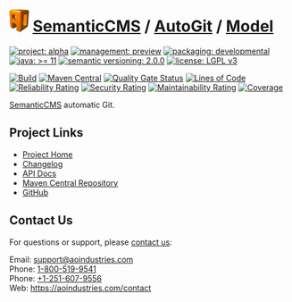 # [<img src="ao-logo.png" alt="AO Logo" width="35" height="40">](https://github.com/ao-apps) [SemanticCMS](https://github.com/ao-apps/semanticcms) / [AutoGit](https://github.com/ao-apps/semanticcms-autogit) / [Model](https://github.com/ao-apps/semanticcms-autogit-model)

[![project: alpha](https://semanticcms.com/ao-badges/project-alpha.svg)](https://aoindustries.com/life-cycle#project-alpha)
[![management: preview](https://semanticcms.com/ao-badges/management-preview.svg)](https://aoindustries.com/life-cycle#management-preview)
[![packaging: developmental](https://semanticcms.com/ao-badges/packaging-developmental.svg)](https://aoindustries.com/life-cycle#packaging-developmental)  
[![java: &gt;= 11](https://semanticcms.com/ao-badges/java-11.svg)](https://docs.oracle.com/en/java/javase/11/)
[![semantic versioning: 2.0.0](https://semanticcms.com/ao-badges/semver-2.0.0.svg)](http://semver.org/spec/v2.0.0.html)
[![license: LGPL v3](https://semanticcms.com/ao-badges/license-lgpl-3.0.svg)](https://www.gnu.org/licenses/lgpl-3.0)

[![Build](https://github.com/ao-apps/semanticcms-autogit-model/workflows/Build/badge.svg?branch=master)](https://github.com/ao-apps/semanticcms-autogit-model/actions?query=workflow%3ABuild)
[![Maven Central](https://maven-badges.herokuapp.com/maven-central/com.semanticcms/semanticcms-autogit-model/badge.svg)](https://maven-badges.herokuapp.com/maven-central/com.semanticcms/semanticcms-autogit-model)
[![Quality Gate Status](https://sonarcloud.io/api/project_badges/measure?branch=master&project=com.semanticcms%3Asemanticcms-autogit-model&metric=alert_status)](https://sonarcloud.io/dashboard?branch=master&id=com.semanticcms%3Asemanticcms-autogit-model)
[![Lines of Code](https://sonarcloud.io/api/project_badges/measure?branch=master&project=com.semanticcms%3Asemanticcms-autogit-model&metric=ncloc)](https://sonarcloud.io/component_measures?branch=master&id=com.semanticcms%3Asemanticcms-autogit-model&metric=ncloc)  
[![Reliability Rating](https://sonarcloud.io/api/project_badges/measure?branch=master&project=com.semanticcms%3Asemanticcms-autogit-model&metric=reliability_rating)](https://sonarcloud.io/component_measures?branch=master&id=com.semanticcms%3Asemanticcms-autogit-model&metric=Reliability)
[![Security Rating](https://sonarcloud.io/api/project_badges/measure?branch=master&project=com.semanticcms%3Asemanticcms-autogit-model&metric=security_rating)](https://sonarcloud.io/component_measures?branch=master&id=com.semanticcms%3Asemanticcms-autogit-model&metric=Security)
[![Maintainability Rating](https://sonarcloud.io/api/project_badges/measure?branch=master&project=com.semanticcms%3Asemanticcms-autogit-model&metric=sqale_rating)](https://sonarcloud.io/component_measures?branch=master&id=com.semanticcms%3Asemanticcms-autogit-model&metric=Maintainability)
[![Coverage](https://sonarcloud.io/api/project_badges/measure?branch=master&project=com.semanticcms%3Asemanticcms-autogit-model&metric=coverage)](https://sonarcloud.io/component_measures?branch=master&id=com.semanticcms%3Asemanticcms-autogit-model&metric=Coverage)

[SemanticCMS](https://github.com/ao-apps/semanticcms) automatic Git.

## Project Links
* [Project Home](https://semanticcms.com/autogit/model/)
* [Changelog](https://semanticcms.com/autogit/model/changelog)
* [API Docs](https://semanticcms.com/autogit/model/apidocs/)
* [Maven Central Repository](https://central.sonatype.com/artifact/com.semanticcms/semanticcms-autogit-model)
* [GitHub](https://github.com/ao-apps/semanticcms-autogit-model)

## Contact Us
For questions or support, please [contact us](https://aoindustries.com/contact):

Email: [support@aoindustries.com](mailto:support@aoindustries.com)  
Phone: [1-800-519-9541](tel:1-800-519-9541)  
Phone: [+1-251-607-9556](tel:+1-251-607-9556)  
Web: https://aoindustries.com/contact
